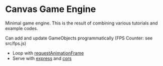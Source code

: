 # Canvas Game Engine

Minimal game engine. This is the result of combining various tutorials and example codes.

Can add and update GameObjects programmatically (FPS Counter: see src/fps.js)

* Loop with [requestAnimationFrame](https://developer.mozilla.org/en-US/docs/Web/API/window/requestAnimationFrame)
* Serve with [express](https://expressjs.com/) and [cors](https://www.npmjs.com/package/cors)
